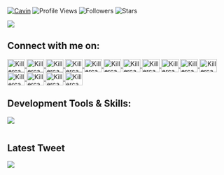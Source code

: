 <!-- Killercavin -->
[![Cavin](https://img.shields.io/badge/Cavin-<COLOR>.svg)](https://shields.io/) ![Profile Views](https://komarev.com/ghpvc/?username=Killercavin&color=green) ![Followers](https://img.shields.io/github/followers/Killercavin) ![Stars](https://img.shields.io/github/stars/Killercavin?label=Profile%20Stars&logo=Profile%20stars&logoColor=g)

<img align="center" height="auto" src="https://i.postimg.cc/MHq646WW/anime-boy.gif">

## Connect with me on:

<p align="left">

<a href="https://wa.me/+254798941735" target="blank"><img align="center" src="https://cdn4.iconfinder.com/data/icons/logos-brands-7/512/whatsapp_logo-64.png" alt="Killercavin" height="30" width="40">
   <a href="https://twitter.com/Killercavin" target="blank"><img align="center" src="https://cdn2.iconfinder.com/data/icons/social-media-2285/512/1_Twitter3_colored_svg-128.png" alt="Killercavin" height="30" width="40">
       <a href="https://github.com/Killercavin" target="blank"><img align="center" src="https://cdn0.iconfinder.com/data/icons/font-awesome-brands-vol-1/512/github-square-512.png" alt="Killercavin" height="30" width="40">
          <a href="https://instagram.com/Kill3rcavin" target="blank"><img align="center" src="https://cdn2.iconfinder.com/data/icons/social-media-2285/512/1_Instagram_colored_svg_1-128.png" alt="Killercavin" height="30" width="40">
             <a href="https://facebook.com/Kill3rcavin" target="blank"><img align="center" src="https://cdn1.iconfinder.com/data/icons/social-media-2285/512/Colored_Facebook3_svg-128.png" alt="Killercavin" height="30" width="40">
                <a href="https://reddit.com/u/Killercavin" target="blank"><img align="center" src="https://cdn2.iconfinder.com/data/icons/social-media-2285/512/1_Reddit3_colored_svg-64.png" alt="Killercavin" height="30" width="40">
                   <a href="https://pinterest.com/Killercavin" target="blank"><img align="center" src="https://cdn3.iconfinder.com/data/icons/social-rounded-2/72/Pinterest-64.png" alt="Killercavin" height="30" width="40">
                      <a href="https://discordapp.com/users/1296" target="blank"><img align="center" src="https://cdn1.iconfinder.com/data/icons/unicons-line-vol-3/24/discord-64.png" alt="Killercavin" height="30" width="40">
                         <a href="https://www.youtube.com/channel/UCWjk1I5qrELwNtrvttIJKUw" target="blank"><img align="center" src="https://cdn4.iconfinder.com/data/icons/logos-and-brands/512/395_Youtube_logo-64.png" alt="Killercavin" height="30" width="40">
                            <a href="mailto:cavinlarry001@gmail.com" target="blank"><img align="center" src="https://cdn1.iconfinder.com/data/icons/google-new-logos-1/32/gmail_new_logo-64.png" alt="Killercavin" height="30" width="40">
                               <a href="mailto:cavinlarry@outlook.com" target="blank"><img align="center" src="https://cdn0.iconfinder.com/data/icons/logos-microsoft-office-365/128/Microsoft_Office-07-64.png" alt="Killercavin" height="30" width="40">
                                  <a href="https://t.me/Killercavin" target="blank"><img align="center" src="https://cdn3.iconfinder.com/data/icons/social-media-chamfered-corner/154/telegram-64.png" alt="Killercavin" height="30" width="40">
                                     <a href="https://www.linkedin.com/in/Killercavin" target="blank"><img align="center" src="https://cdn3.iconfinder.com/data/icons/social-rounded-2/72/Linkedin-64.png" alt="Killercavin" height="30" width="40">
                                        <a href="https://stackoverflow.com/users/19831837/killercavin" target="blank"><img align="center" src="https://cdn0.iconfinder.com/data/icons/social-rounded/72/stackoverflow-64.png" alt="Killercavin" height="30" width="40">
                                           <a href="https://www.twitch.tv/killercavin" target="blank"><img align="center" src="https://cdn4.iconfinder.com/data/icons/social-media-logos-6/512/28-twitch-64.png" alt="Killercavin" height="30" width="40">
                                        
</a>

</p>

## Development Tools & Skills:

<p>

<a href="https://skillicons.dev">

<img src="https://skillicons.dev/icons?i=vscode,git,github,linux,html,css,python"/>

</a>

</p>

<p>

<img alt="" src="https://github-readme-stats.vercel.app/api?username=Killercavin&show_icons=true&theme=tokyonight">

<br>

<img alt="" src="https://github-readme-streak-stats.herokuapp.com/?user=Killercavin&theme=merko&hide_border=false">

<br>

<img alt="" src="https://github-readme-stats.vercel.app/api/top-langs/?username=Killercavin&theme=dark&hide_border=false&include_all_commit&truecount_private=true&layout=compact">

<br>

## Latest Tweet

[![](https://gtce.itsvg.in/api?username=Killercavin&theme=tokyo-night)](https://github.com/Killercavin/github-twitter-card-embeded)

<br>

<img alt="" src="https://github-profile-trophy.vercel.app/?username=Killercavin&theme=radical&margin-w=8)](https://github.com/ryo-ma/github-profile-trophy">
<!-- Killercavin -->

















